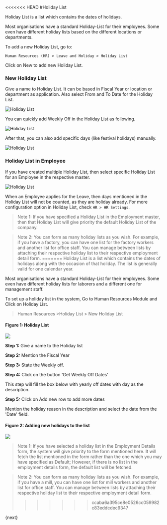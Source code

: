 <<<<<<< HEAD
#Holiday List

Holiday List is a list which contains the dates of holidays.

Most organisations have a standard Holiday-List for their employees. Some even have different holiday lists based on the different locations or departments.

To add a new Holiday List, go to:

`Human Resources (HR) > Leave and Holiday > Holiday List`

Click on New to add new Holiday List.
  
### New Holiday List

Give a name to Holiday List. It can be based in Fiscal Year or location or department as application. Also select From and To Date for the Holiday List.

<img class="screenshot" alt="Holiday List" src="/docs/assets/img/human-resources/holiday-list-1.png"> 

You can quickly add Weekly Off in the Holiday List as following.

<img class="screenshot" alt="Holiday List" src="/docs/assets/img/human-resources/holiday-list-2.gif"> 

After that, you can also add specific days (like festival holidays) manually.

<img class="screenshot" alt="Holiday List" src="/docs/assets/img/human-resources/holiday-list-3.png"> 

  
### Holiday List in Employee

If you have created multiple Holiday List, then select specific Holiday List for an Employee in the respective master.

<img class="screenshot" alt="Holiday List" src="/docs/assets/img/human-resources/holiday-list-4.png"> 

When an Employee applies for the Leave, then days mentioned in the Holiday List will not be counted, as they are holiday already. For more configuration option in Holiday List, check `HR > HR Settings`.

> Note 1: If you have specified a Holiday List in the Employment master, then that Holiday List will give priority the default Holiday List of the company.

> Note 2: You can form as many holiday lists as you wish. For example, if you have a factory, you can have one list for the factory workers and another list for office staff. You can manage between lists by attaching their respective holiday list to their respective employment detail form.
=======
Holiday List is a list which contains the dates of holidays along with the
occasion of that holiday. The list is generally valid for one calendar year.  

Most organisations have a standard Holiday-List for their employees. Some even
have different holiday lists for laborers and a different one for management
staff.

  

To set up a holiday list in the system, Go to Human Resources Module and Click
on Holiday List.

  

> Human Resources >Holiday List > New Holiday List  

  
#### Figure 1: Holiday List

![]({{docs_base_url}}/assets/old_images/erpnext/holiday-list-1.png)  

  

__Step 1:__ Give a name to the Holiday list

__Step 2:__ Mention the Fiscal Year  

__Step 3:__ State the Weekly  off.  

__Step 4:__ Click on the button 'Get Weekly Off Dates'  

This step will fill the box below with yearly off dates with day as the
description.

__Step 5:__ Click on Add new row to add more dates  

Mention the holiday reason in the description and select the date from the
'Date' field.

  
#### Figure 2: Adding new holidays to the list

![]({{docs_base_url}}/assets/old_images/erpnext/holiday-list-2.png)  

  

> Note 1: If you have selected a holiday list in the Employment Details form,
the system will give priority to the form mentioned here. It will fetch the
list mentioned in the form rather than the one which you may have specified as
Default; However, if there is no list in the employment details form, the
default list will be fetched.


> Note 2: You can form as many holiday lists as you wish. For example, if you
have a mill, you can have one list for mill workers and another list for
office staff. You can manage between lists by attaching their respective
holiday list to their respective employment detail form.
>>>>>>> ccaba6a395ce8e0526cc059982c83eddcdec9347

{next}
